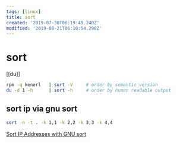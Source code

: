 ```yaml
---
tags: [linux]
title: sort
created: '2019-07-30T06:19:49.240Z'
modified: '2019-08-21T06:10:54.298Z'
---
```


# sort

[[du]]

```sh
rpm -q kenerl   | sort -V     # order by semantic version
du -d 1 -h      | sort -h     # order by human readable output
```

## sort ip via gnu sort
```sh
sort -n -t . -k 1,1 -k 2,2 -k 3,3 -k 4,4
```
[Sort IP Addresses with GNU sort](https://www.madboa.com/geek/sort-addr/)
